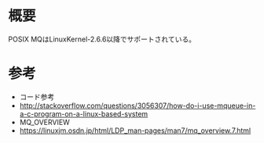 # 概要
POSIX MQはLinuxKernel-2.6.6以降でサポートされている。


# 参考
- コード参考
 - http://stackoverflow.com/questions/3056307/how-do-i-use-mqueue-in-a-c-program-on-a-linux-based-system
- MQ\_OVERVIEW
 - https://linuxjm.osdn.jp/html/LDP_man-pages/man7/mq_overview.7.html
